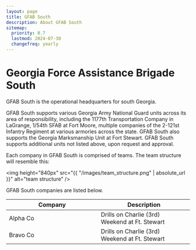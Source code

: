 ```yaml
---
layout: page
title: GFAB South
description: About GFAB South
sitemap:
  priority: 0.7
  lastmod: 2024-07-30
  changefreq: yearly
---
```

<!-- <span class="image center"><img src="{{ "/images/1bde-creat.png" | absolute_url }}" alt="" /></span> -->

# Georgia Force Assistance Brigade South 

GFAB South is the operational headquarters for south Georgia. 

GFAB South supports various Georgia Army National Guard units across its  area of responsibility, including the 1177th Transportation Company in LaGrange, 1/54th SFAB at Fort Moore, multiple companies of the 2-121st Infantry Regiment at various armories across the state. GFAB South also supports the Georgia Marksmanship Unit at Fort Stewart. GFAB South supports additional units not listed above, upon request and approval.

Each company in GFAB South is comprised of teams.  The team structure will resemble this: 

<img height="840px" src="{{ "/images/team_structure.png" | absolute_url }}" alt="team structure" />

GFAB South companies are listed below.

<table style="width: 100%;">
    <thead>
        <tr>
            <th style="width: 50%;">Company</th>
            <th style="width: 50%;">Description</th>
        </tr>
    </thead>
    <tbody>
        <tr>
            <td>Alpha Co</td>
            <td>Drills on Charlie (3rd) Weekend at Ft. Stewart</td>
        </tr>
        <tr>
            <td>Bravo Co</td>
            <td>Drills on Charlie (3rd) Weekend at Ft. Stewart</td>
        </tr>
    </tbody>
</table>